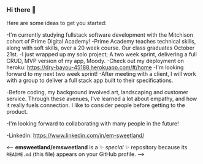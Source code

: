 ### Hi there 👋




Here are some ideas to get you started:


-I'm currently studying fullstack software development with the Mitchison cohort of Prime Digital Academy!
-Prime Academy teaches technical skills, along with soft skills, over a 20 week course. Our class graduates October 21st.
-I just wrapped up my solo project; A two week sprint, delivering a full CRUD, MVP version of my app, Moody.
-Check out my deployment on heroku: https://dry-bayou-45188.herokuapp.com/#/home
-I'm looking forward to my next two week sprint!
-After meeting with a client, I will work with a group to deliver a full stack app built to their specifications.

-Before coding, my background involved art, landscaping and customer service. Through these avenues, I've learned a lot about empathy, and how it really fuels connection. I like to consider people before getting to the product.

-I'm looking forward to collaborating with many people in the future!

-Linkedin: https://www.linkedin.com/in/em-sweetland/

<--
**emsweetland/emsweetland** is a ✨ _special_ ✨ repository because its `README.md` (this file) appears on your GitHub profile.
-->
